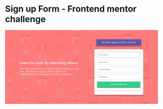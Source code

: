 # Sign up Form - Frontend mentor challenge

![preview](images/Screenshot_2023-06-13-16-44-47_1366x768.png)